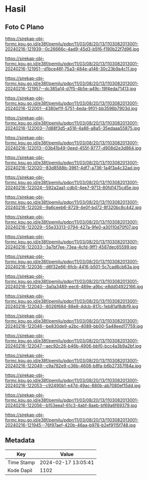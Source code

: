 # Hasil

## Foto C Plano

https://sirekap-obj-formc.kpu.go.id/e38f/pemilu/pdpr/11/03/08/20/13/1103082013001-20240216-121939--0c26666c-4ad9-45d3-b5f6-f190b22f7d96.jpg

https://sirekap-obj-formc.kpu.go.id/e38f/pemilu/pdpr/11/03/08/20/13/1103082013001-20240216-121951--d1bce46f-75a3-484e-a146-30c23b9a4c11.jpg

https://sirekap-obj-formc.kpu.go.id/e38f/pemilu/pdpr/11/03/08/20/13/1103082013001-20240216-121957--dc385a14-d7f5-4b5e-a49c-19f4eda71413.jpg

https://sirekap-obj-formc.kpu.go.id/e38f/pemilu/pdpr/11/03/08/20/13/1103082013001-20240216-122001--4380ef1f-5751-4eda-9f01-bb3596b7903d.jpg

https://sirekap-obj-formc.kpu.go.id/e38f/pemilu/pdpr/11/03/08/20/13/1103082013001-20240216-122003--7d88f3d5-a516-4a86-a8a5-35edaaa55875.jpg

https://sirekap-obj-formc.kpu.go.id/e38f/pemilu/pdpr/11/03/08/20/13/1103082013001-20240216-122013--03b41b49-0eed-455f-9777-d908d2e3d864.jpg

https://sirekap-obj-formc.kpu.go.id/e38f/pemilu/pdpr/11/03/08/20/13/1103082013001-20240216-122020--83d8588b-3961-4df7-a736-1a4f3a4c32ad.jpg

https://sirekap-obj-formc.kpu.go.id/e38f/pemilu/pdpr/11/03/08/20/13/1103082013001-20240216-122024--592a2aa1-cdb0-4ee7-9713-80fd1475cd5e.jpg

https://sirekap-obj-formc.kpu.go.id/e38f/pemilu/pdpr/11/03/08/20/13/1103082013001-20240216-122026--9a6ceeb6-8729-4e0f-bd72-8f320bc8c442.jpg

https://sirekap-obj-formc.kpu.go.id/e38f/pemilu/pdpr/11/03/08/20/13/1103082013001-20240216-122029--55e33313-0794-427a-9fe0-a30110d70f07.jpg

https://sirekap-obj-formc.kpu.go.id/e38f/pemilu/pdpr/11/03/08/20/13/1103082013001-20240216-122033--3a7bf7ee-73ea-4cfd-9ff1-4587dec65599.jpg

https://sirekap-obj-formc.kpu.go.id/e38f/pemilu/pdpr/11/03/08/20/13/1103082013001-20240216-122036--d6f32e66-6fcb-4416-b501-5c7cad6cb63a.jpg

https://sirekap-obj-formc.kpu.go.id/e38f/pemilu/pdpr/11/03/08/20/13/1103082013001-20240216-122040--3a0a3489-eec6-489e-a9bc-e8dd04922166.jpg

https://sirekap-obj-formc.kpu.go.id/e38f/pemilu/pdpr/11/03/08/20/13/1103082013001-20240216-122043--8026f684-88e8-4dcb-817c-1eb81af8dbf9.jpg

https://sirekap-obj-formc.kpu.go.id/e38f/pemilu/pdpr/11/03/08/20/13/1103082013001-20240216-122046--be830de9-a2bc-4089-bb00-5a48eed17759.jpg

https://sirekap-obj-formc.kpu.go.id/e38f/pemilu/pdpr/11/03/08/20/13/1103082013001-20240216-122047--aec92c26-b46b-4906-bbf0-bcc4a3b9a2bf.jpg

https://sirekap-obj-formc.kpu.go.id/e38f/pemilu/pdpr/11/03/08/20/13/1103082013001-20240216-122049--c9a782e9-c36b-4608-b8fa-b6b27357f84a.jpg

https://sirekap-obj-formc.kpu.go.id/e38f/pemilu/pdpr/11/03/08/20/13/1103082013001-20240216-122053--c92490b1-e47d-49ac-880b-ab7080ef15dd.jpg

https://sirekap-obj-formc.kpu.go.id/e38f/pemilu/pdpr/11/03/08/20/13/1103082013001-20240216-122056--b153eea1-61c3-4abf-8aeb-bf69a6f69379.jpg

https://sirekap-obj-formc.kpu.go.id/e38f/pemilu/pdpr/11/03/08/20/13/1103082013001-20240216-121945--76f97aef-420b-46aa-b978-b2ef9115f748.jpg


## Metadata

| Key        | Value               |
| ---------- | ------------------- |
| Time Stamp | 2024-02-17 13:05:41 |
| Kode Dapil | 1102                |



